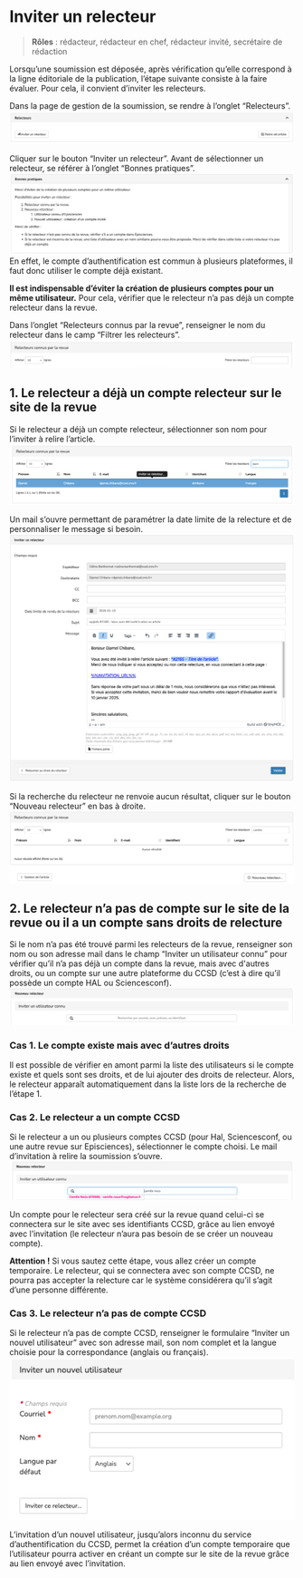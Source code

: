 # Inviter un relecteur

> **Rôles** : rédacteur, rédacteur en chef, rédacteur invité, secrétaire de rédaction

Lorsqu’une soumission est déposée, après vérification qu’elle correspond à la ligne éditoriale de la publication, l’étape suivante consiste à la faire évaluer. Pour cela, il convient d’inviter les relecteurs.

Dans la page de gestion de la soumission, se rendre à l’onglet “Relecteurs”.
![Alt text](img/invitereviewer-1.png "Onglet Relecteurs")

Cliquer sur le bouton “Inviter un relecteur”.
Avant de sélectionner un relecteur, se référer à l’onglet “Bonnes pratiques”.
![Alt text](img/invitereviewer-2.png "Bonnes pratiques")
En effet, le compte d’authentification est commun à plusieurs plateformes, il faut donc utiliser le compte déjà existant.

**Il est indispensable d’éviter la création de plusieurs comptes pour un même utilisateur.** Pour cela, vérifier que le 
relecteur n’a pas déjà un compte relecteur dans la revue.

Dans l’onglet “Relecteurs connus par la revue”, renseigner le nom du relecteur dans le camp “Filtrer les relecteurs”.
![Alt text](img/invitereviewer-3.png "Filtrer les relecteurs")

## 1. Le relecteur a déjà un compte relecteur sur le site de la revue
Si le relecteur a déjà un compte relecteur, sélectionner son nom pour l’inviter à relire l’article.
![Alt text](img/invitereviewer-4.png "Inviter ce relecteur")

Un mail s’ouvre permettant de paramétrer la date limite de la relecture et de personnaliser le message si besoin.
![Alt text](img/invitereviewer-5.png "Inviter ce relecteur : mail paramétrable")

Si la recherche du relecteur ne renvoie aucun résultat, cliquer sur le bouton “Nouveau relecteur” en bas à droite.
![Alt text](img/invitereviewer-6.png "Nouveau relecteur")

## 2. Le relecteur n’a pas de compte sur le site de la revue ou il a un compte sans droits de relecture
Si le nom n’a pas été trouvé parmi les relecteurs de la revue, renseigner son nom ou son adresse mail dans le champ “Inviter un utilisateur connu” pour vérifier qu’il n’a pas déjà un compte dans la revue, mais avec d'autres droits, ou un compte sur une autre plateforme du CCSD (c’est à dire qu’il possède un compte HAL ou Sciencesconf).
![Alt text](img/invitereviewer-7.png "Inviter un utilisateur connu")

### Cas 1. Le compte existe mais avec d’autres droits
Il est possible de vérifier en amont parmi la liste des utilisateurs si le compte existe et quels sont ses droits, et de lui ajouter des droits de relecteur. Alors, le relecteur apparaît automatiquement dans la liste lors de la recherche de l’étape 1.

### Cas 2. Le relecteur a un compte CCSD
Si le relecteur a un ou plusieurs comptes CCSD (pour Hal, Sciencesconf, ou une autre revue sur Episciences), sélectionner le compte choisi. Le mail d’invitation à relire la 
soumission s’ouvre.
![Alt text](img/invitereviewer-8.png "Inviter un utilisateur connu : sélectionner le compte")

Un compte pour le relecteur sera créé sur la revue quand celui-ci se connectera sur le site avec ses identifiants CCSD, grâce au lien envoyé avec l’invitation (le relecteur n’aura pas besoin de se créer un nouveau compte).

**Attention !** Si vous sautez cette étape, vous allez créer un compte temporaire. Le relecteur, qui se connectera avec son compte CCSD, ne pourra pas accepter la relecture car le système considérera qu’il s’agit d’une personne différente.

### Cas 3. Le relecteur n’a pas de compte CCSD
Si le relecteur n’a pas de compte CCSD, renseigner le formulaire “Inviter un nouvel utilisateur” avec son adresse mail, son nom complet et la langue choisie pour la correspondance (anglais ou français).
![Alt text](img/invitereviewer-9.png "Inviter un nouvel utilisateur")

L’invitation d’un nouvel utilisateur, jusqu’alors inconnu du service d’authentification du CCSD, permet la création d’un compte temporaire que l’utilisateur pourra activer en créant un compte sur le site de la revue grâce au lien envoyé avec l’invitation.
